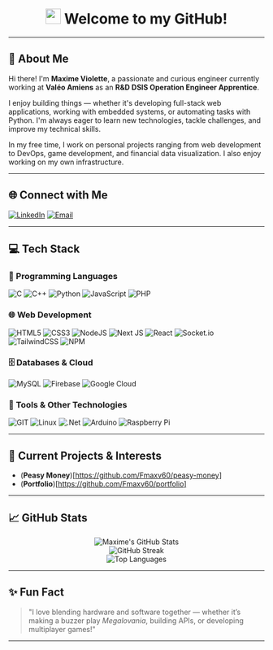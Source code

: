 <h1 align="center">
  <img src="https://emojis.slackmojis.com/emojis/images/1531849430/4246/blob-sunglasses.gif?1531849430" width="30"/>
  Welcome to my GitHub!
</h1>

---

## 👋 About Me

Hi there! I'm **Maxime Violette**, a passionate and curious engineer currently working at **Valéo Amiens** as an **R&D DSIS Operation Engineer Apprentice**.

I enjoy building things — whether it's developing full-stack web applications, working with embedded systems, or automating tasks with Python. I'm always eager to learn new technologies, tackle challenges, and improve my technical skills.

In my free time, I work on personal projects ranging from web development to DevOps, game development, and financial data visualization. I also enjoy working on my own infrastructure.

---

## 🌐 Connect with Me

[![LinkedIn](https://img.shields.io/badge/LinkedIn-%230077B5.svg?style=for-the-badge&logo=linkedin&logoColor=white)](https://linkedin.com/in/maxime-violette) 
[![Email](https://img.shields.io/badge/Email-Contact-blue?style=for-the-badge&logo=gmail&logoColor=white)](mailto:maxime.v60@orange.fr)

---

## 💻 Tech Stack

### 🧠 Programming Languages
![C](https://img.shields.io/badge/c-%2300599C.svg?style=for-the-badge&logo=c&logoColor=white)
![C++](https://img.shields.io/badge/c++-%2300599C.svg?style=for-the-badge&logo=c%2B%2B&logoColor=white)
![Python](https://img.shields.io/badge/python-3670A0?style=for-the-badge&logo=python&logoColor=ffdd54)
![JavaScript](https://img.shields.io/badge/javascript-%23323330.svg?style=for-the-badge&logo=javascript&logoColor=%23F7DF1E)
![PHP](https://img.shields.io/badge/php-%23777BB4.svg?style=for-the-badge&logo=php&logoColor=white)

### 🌐 Web Development
![HTML5](https://img.shields.io/badge/html5-%23E34F26.svg?style=for-the-badge&logo=html5&logoColor=white)
![CSS3](https://img.shields.io/badge/css3-%231572B6.svg?style=for-the-badge&logo=css3&logoColor=white)
![NodeJS](https://img.shields.io/badge/node.js-6DA55F?style=for-the-badge&logo=node.js&logoColor=white)
![Next JS](https://img.shields.io/badge/Next-black?style=for-the-badge&logo=next.js&logoColor=white)
![React](https://img.shields.io/badge/react-%2320232a.svg?style=for-the-badge&logo=react&logoColor=%2361DAFB)
![Socket.io](https://img.shields.io/badge/Socket.io-black?style=for-the-badge&logo=socket.io)
![TailwindCSS](https://img.shields.io/badge/tailwindcss-%2338B2AC.svg?style=for-the-badge&logo=tailwind-css&logoColor=white)
![NPM](https://img.shields.io/badge/NPM-%23CB3837.svg?style=for-the-badge&logo=npm&logoColor=white)

### 🗄️ Databases & Cloud
![MySQL](https://img.shields.io/badge/mysql-%2300000f.svg?style=for-the-badge&logo=mysql&logoColor=white)
![Firebase](https://img.shields.io/badge/firebase-%23039BE5.svg?style=for-the-badge&logo=firebase)
![Google Cloud](https://img.shields.io/badge/GoogleCloud-%234285F4.svg?style=for-the-badge&logo=google-cloud&logoColor=white)

### 🔧 Tools & Other Technologies
![GIT](https://img.shields.io/badge/Git-fc6d26?style=for-the-badge&logo=git&logoColor=white)
![Linux](https://img.shields.io/badge/Linux-FCC624?style=for-the-badge&logo=linux&logoColor=black)
![.Net](https://img.shields.io/badge/.NET-5C2D91?style=for-the-badge&logo=.net&logoColor=white)
![Arduino](https://img.shields.io/badge/-Arduino-00979D?style=for-the-badge&logo=Arduino&logoColor=white)
![Raspberry Pi](https://img.shields.io/badge/-RaspberryPi-C51A4A?style=for-the-badge&logo=Raspberry-Pi)

---

## 🚀 Current Projects & Interests

- (__Peasy Money__)[https://github.com/Fmaxv60/peasy-money]
- (__Portfolio__)[https://github.com/Fmaxv60/portfolio]

---

## 📈 GitHub Stats

<p align="center">
  <img src="https://github-readme-stats.vercel.app/api?username=MaximeViolette&show_icons=true&theme=radical" alt="Maxime's GitHub Stats"/>
  <br/>
  <img src="https://github-readme-streak-stats.herokuapp.com/?user=MaximeViolette&theme=radical" alt="GitHub Streak"/>
  <br/>
  <img src="https://github-readme-stats.vercel.app/api/top-langs/?username=MaximeViolette&layout=compact&theme=radical" alt="Top Languages"/>
</p>

---

## ✨ Fun Fact

> "I love blending hardware and software together — whether it’s making a buzzer play *Megalovania*, building APIs, or developing multiplayer games!"

---
